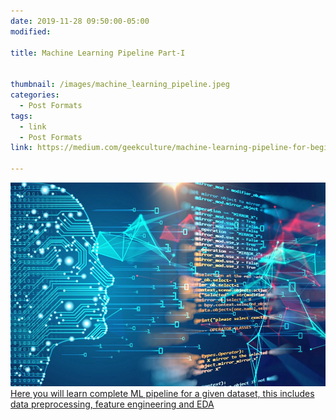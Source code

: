 ```yaml
---
date: 2019-11-28 09:50:00-05:00
modified:

title: Machine Learning Pipeline Part-I


thumbnail: /images/machine_learning_pipeline.jpeg
categories:
  - Post Formats
tags:
  - link
  - Post Formats
link: https://medium.com/geekculture/machine-learning-pipeline-for-beginners-retail-returns-dataset-part-i-2132cfcc9e6a

---
```


<a href="{{page.link}}">
<img src="/images/machine_learning_pipeline.jpeg">
</a>
<a class='decor' href="{{page.link}}">Here you will learn complete ML pipeline for a given dataset, this includes data preprocessing, feature engineering and EDA</a>
